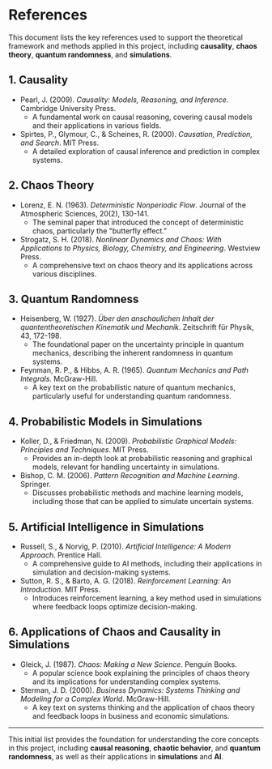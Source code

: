 # References

This document lists the key references used to support the theoretical framework and methods applied in this project, including **causality**, **chaos theory**, **quantum randomness**, and **simulations**.

## 1. Causality

- Pearl, J. (2009). *Causality: Models, Reasoning, and Inference*. Cambridge University Press.  
   - A fundamental work on causal reasoning, covering causal models and their applications in various fields.
- Spirtes, P., Glymour, C., & Scheines, R. (2000). *Causation, Prediction, and Search*. MIT Press.  
   - A detailed exploration of causal inference and prediction in complex systems.
  
## 2. Chaos Theory

- Lorenz, E. N. (1963). *Deterministic Nonperiodic Flow*. Journal of the Atmospheric Sciences, 20(2), 130-141.  
   - The seminal paper that introduced the concept of deterministic chaos, particularly the "butterfly effect."
- Strogatz, S. H. (2018). *Nonlinear Dynamics and Chaos: With Applications to Physics, Biology, Chemistry, and Engineering*. Westview Press.  
   - A comprehensive text on chaos theory and its applications across various disciplines.

## 3. Quantum Randomness

- Heisenberg, W. (1927). *Über den anschaulichen Inhalt der quantentheoretischen Kinematik und Mechanik*. Zeitschrift für Physik, 43, 172-198.  
   - The foundational paper on the uncertainty principle in quantum mechanics, describing the inherent randomness in quantum systems.
- Feynman, R. P., & Hibbs, A. R. (1965). *Quantum Mechanics and Path Integrals*. McGraw-Hill.  
   - A key text on the probabilistic nature of quantum mechanics, particularly useful for understanding quantum randomness.

## 4. Probabilistic Models in Simulations

- Koller, D., & Friedman, N. (2009). *Probabilistic Graphical Models: Principles and Techniques*. MIT Press.  
   - Provides an in-depth look at probabilistic reasoning and graphical models, relevant for handling uncertainty in simulations.
- Bishop, C. M. (2006). *Pattern Recognition and Machine Learning*. Springer.  
   - Discusses probabilistic methods and machine learning models, including those that can be applied to simulate uncertain systems.

## 5. Artificial Intelligence in Simulations

- Russell, S., & Norvig, P. (2010). *Artificial Intelligence: A Modern Approach*. Prentice Hall.  
   - A comprehensive guide to AI methods, including their applications in simulation and decision-making systems.
- Sutton, R. S., & Barto, A. G. (2018). *Reinforcement Learning: An Introduction*. MIT Press.  
   - Introduces reinforcement learning, a key method used in simulations where feedback loops optimize decision-making.

## 6. Applications of Chaos and Causality in Simulations

- Gleick, J. (1987). *Chaos: Making a New Science*. Penguin Books.  
   - A popular science book explaining the principles of chaos theory and its implications for understanding complex systems.
- Sterman, J. D. (2000). *Business Dynamics: Systems Thinking and Modeling for a Complex World*. McGraw-Hill.  
   - A key text on systems thinking and the application of chaos theory and feedback loops in business and economic simulations.

---

This initial list provides the foundation for understanding the core concepts in this project, including **causal reasoning**, **chaotic behavior**, and **quantum randomness**, as well as their applications in **simulations** and **AI**.
